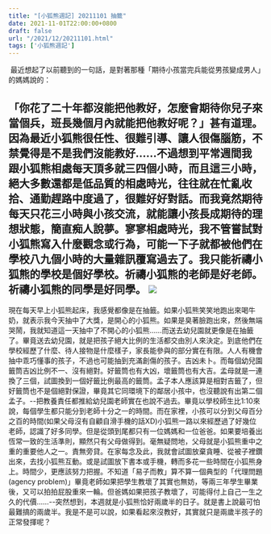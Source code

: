 ```yaml
---
title: "[小狐熊週記] 20211101 抽籤"
date: 2021-11-01T22:00:00+0800
draft: false
url: "/2021/12/20211101.html"
tags: ['小狐熊週記']
---
```


 最近想起了以前聽到的一句話，是對著那種「期待小孩當完兵能從男孩變成男人」的媽媽說的：

「你花了二十年都沒能把他教好，怎麼會期待你兒子來當個兵，班長幾個月內就能把他教好呢？」甚有道理。因為最近小狐熊很任性、很難引導、讓人很傷腦筋，不禁覺得是不是我們沒能教好……不過想到平常週間我跟小狐熊相處每天頂多就三四個小時，而且這三小時，絕大多數還都是低品質的相處時光，往往就在忙亂收拾、通勤趕路中度過了，很難好好對話。而我竟然期待每天只花三小時與小孩交流，就能讓小孩長成期待的理想狀態，簡直痴人說夢。寥寥相處時光，我不管嘗試對小狐熊寫入什麼觀念或行為，可能一下子就都被他們在學校八九個小時的大量雜訊覆寫過去了。我只能祈禱小狐熊的學校是個好學校。祈禱小狐熊的老師是好老師。祈禱小狐熊的同學是好同學。
![](https://blogger.googleusercontent.com/img/b/R29vZ2xl/AVvXsEjegET9sRQvw4pAEBEYKKzLIsh-2al0nODzp4gSddDoMoK1GY4kwzAiKQTLQdNCixg5P_aZqgUYn_MbDpPpHfOslGLashPIL-2EW62e71cuVHVdLZ-r7u6N4Wh5dkvQfw6ZEsoUp_vKQ4U/w400-h225/image.png)
--
現在每天早上小狐熊起床，我感覺都像是在抽籤。如果小狐熊笑笑地跑出來喝牛奶，就表示我今天抽中了大獎，是開心的小狐熊。如果是臭著臉跑出來，然後無端哭鬧，我就知道這一天抽中了不開心的小狐熊……而送去幼兒園就更像是在抽籤了。畢竟送去幼兒園，就是把孩子絕大比例的生活都交由別人來決定。到底他們在學校經歷了什麼、待人接物是什麼樣子，家長能參與的部分實在有限。人人有機會抽中乖巧懂事的孩子，不過也可能抽到充滿創傷的孩子。吉凶未卜。而每個幼兒園籤筒吉凶比例不一、沒有絕對。好籤筒也有大凶，壞籤筒也有大吉。孟母就是一連換了三個，試圖換到一個好籤比例最高的籤筒。孟子本人應該算是相對吉籤了，但好籤筒也不是個絕對保證，畢竟其它同環境下的鄰居小孩中，也沒聽說有出第二個孟子。--把教養責任都推給幼兒園老師實在也說不過去。畢竟以學校師生比1:10來說，每個學生都只能分到老師十分之一的時間。而在家裡，小孩可以分到父母百分之百的時間(如果父母沒有自顧自滑手機的話XD)小狐熊一路以來經歷過了好幾位老師，認識了好多同學。但是從頭到尾都只有一位媽媽和一位爸爸。如果要培養出恆常一致的生活準則，顯然只有父母做得到。毫無疑問地，父母就是小狐熊重中之重的重要他人之一。責無旁貸。在家每念及此，我就會試圖放棄貪睡、從被子裡鑽出來，去找小狐熊互動。或是試圖放下書本或手機，轉而多花一些時間在小狐熊身上。時間少，更應該努力把握。不知道「易子而教」算不算一個典型的「代理問題(agency problem)」畢竟老師如果把學生教壞了其實也無妨，等兩三年學生畢業後，又可以拍拍屁股重來一輪。但爸媽如果把孩子教壞了，可能得付上自己一生之久的代價……--突然想到，本週就是小狐熊恰好兩歲半的日子。就是書上說最可怕最難搞的兩歲半。我是不是可以說，如果看起來沒教好，其實就只是兩歲半孩子的正常發揮呢？
